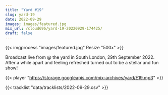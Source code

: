 ```yaml
---
title: "Yard #19"
slug: yard-19
date: 2022-09-29
images: images/featured.jpg
mix_url: /cloud696/yard-19-20220929-174425/
draft: false
---
```


{{< imgprocess "images/featured.jpg" Resize "500x" >}}

Broadcast live from @ the yard in South London, 29th September 2022. After a while apart and feeling refreshed turned out to be a stellar and fun show!

{{< player "https://storage.googleapis.com/mix-archives/yard/E19.mp3" >}}

{{< tracklist "data/tracklists/2022-09-29.csv" >}}
